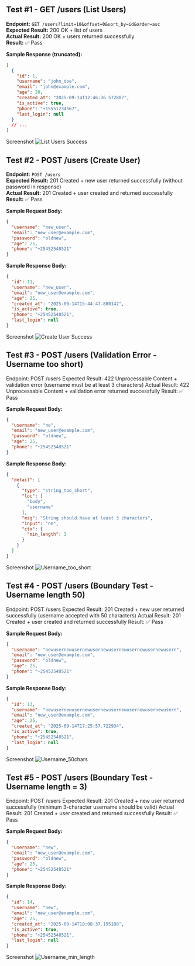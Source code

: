 ## Test #1 - GET /users (List Users)

**Endpoint:** `GET /users?limit=10&offset=0&sort_by=id&order=asc`  
**Expected Result:** 200 OK + list of users  
**Actual Result:** 200 OK + users returned successfully  
**Result:** ✅ Pass

**Sample Response (truncated):**
```json
[
  {
    "id": 1,
    "username": "john_doe",
    "email": "john@example.com",
    "age": 30,
    "created_at": "2025-09-14T12:46:36.572887",
    "is_active": true,
    "phone": "+15551234567",
    "last_login": null
  }
  // ...
]
```

Screenshot
![List Users Success](./screenshots/list_users_success.png)

## Test #2 - POST /users (Create User)

**Endpoint:** `POST /users`  
**Expected Result:** 201 Created + new user returned successfully (without password in response)  
**Actual Result:** 201 Created + user created and returned successfully  
**Result:** ✅ Pass

**Sample Request Body:**
```json
{
  "username": "new_user",
  "email": "new_user@example.com",
  "password": "oldnew",
  "age": 25,
  "phone": "+25452548521"
}
```
**Sample Response Body:**

```json
{
  "id": 11,
  "username": "new_user",
  "email": "new_user@example.com",
  "age": 25,
  "created_at": "2025-09-14T15:44:47.880142",
  "is_active": true,
  "phone": "+25452548521",
  "last_login": null
}
```

Screenshot
![Create User Success](./screenshots/create_user_success.png)

## Test #3 - POST /users (Validation Error - Username too short)

Endpoint: POST /users
Expected Result: 422 Unprocessable Content + validation error (username must be at least 3 characters)
Actual Result: 422 Unprocessable Content + validation error returned successfully
Result: ✅ Pass

**Sample Request Body:**
```json
{
  "username": "ne",
  "email": "new_user@example.com",
  "password": "oldnew",
  "age": 25,
  "phone": "+25452548521"
}
```
**Sample Response Body:**
```json
{
  "detail": [
    {
      "type": "string_too_short",
      "loc": [
        "body",
        "username"
      ],
      "msg": "String should have at least 3 characters",
      "input": "ne",
      "ctx": {
        "min_length": 3
      }
    }
  ]
}
```
Screenshot
![Username_too_short](./screenshots/Username_too_short.png)

## Test #4 - POST /users (Boundary Test - Username length 50)
Endpoint: POST /users
Expected Result: 201 Created + new user returned successfully (username accepted with 50 characters)
Actual Result: 201 Created + user created and returned successfully
Result: ✅ Pass

**Sample Request Body:**
```json
{
  "username": "newusernewusernewusernewusernewusernewusernewusern",
  "email": "new_user@example.com",
  "password": "oldnew",
  "age": 25,
  "phone": "+25452548521"
}
```
**Sample Response Body:**
```json
{
  "id": 13,
  "username": "newusernewusernewusernewusernewusernewusernewusern",
  "email": "new_user@example.com",
  "age": 25,
  "created_at": "2025-09-14T17:25:57.722934",
  "is_active": true,
  "phone": "+25452548521",
  "last_login": null
}
```
Screenshot
![Username_50chars](./screenshots/Username_50chars.png)

## Test #5 - POST /users (Boundary Test - Username length = 3)

Endpoint: POST /users
Expected Result: 201 Created + new user returned successfully (minimum 3-character username should be valid)
Actual Result: 201 Created + user created and returned successfully
Result: ✅ Pass

**Sample Request Body:**
```json
{
  "username": "new",
  "email": "new_user@example.com",
  "password": "oldnew",
  "age": 25,
  "phone": "+25452548521"
}
```
**Sample Response Body:**

```json
{
  "id": 14,
  "username": "new",
  "email": "new_user@example.com",
  "age": 25,
  "created_at": "2025-09-14T18:08:37.195188",
  "is_active": true,
  "phone": "+25452548521",
  "last_login": null
}

```
Screenshot
![Username_min_length](./screenshots/Username_min_length.png)
